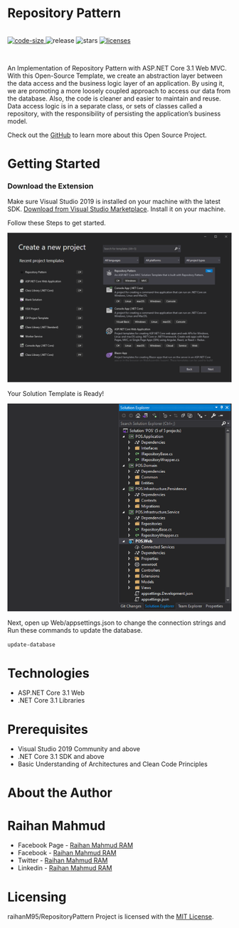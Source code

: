 # Repository Pattern

<p align="left">
  <br>
  <a href="https://github.com/raihanM95/RepositoryPattern">
    <img src="https://img.shields.io/github/languages/code-size/raihanM95/RepositoryPattern" alt="code-size">
  </a>
  <a>
    <img src="https://img.shields.io/github/release/raihanM95/RepositoryPattern" alt="release">
  </a>
  <a>
    <img src="https://img.shields.io/github/stars/raihanM95/RepositoryPattern" alt="stars">
  </a>
  <a href="https://github.com/raihanM95/RepositoryPattern/blob/main/LICENSE">
    <img src="https://img.shields.io/badge/License-MIT-yellow.svg" alt="licenses">
  </a>
</p>

<br/>

An Implementation of Repository Pattern with ASP.NET Core 3.1 Web MVC. With this Open-Source Template, we create an abstraction layer between the data access and the business logic layer of an application. By using it, we are promoting a more loosely coupled approach to access our data from the database. Also, the code is cleaner and easier to maintain and reuse. Data access logic is in a separate class, or sets of classes called a repository, with the responsibility of persisting the application’s business model.

Check out the [GitHub](https://github.com/raihanM95/RepositoryPattern) to learn more about this Open Source Project.

# Getting Started

### Download the Extension
Make sure Visual Studio 2019 is installed on your machine with the latest SDK.
[Download from Visual Studio Marketplace](https://marketplace.visualstudio.com/items?itemName=RaihanMahmud.RepositoryPattern). Install it on your machine.

Follow these Steps to get started.

<img src="RP_Documentations/documentation-0.png" alt="Screen"/>

Your Solution Template is Ready!

<img src="RP_Documentations/documentation-0.1.png" alt="Screen"/>

Next, open up Web/appsettings.json to change the connection strings and Run these commands to update the database.

`update-database`

# Technologies

- ASP.NET Core 3.1 Web
- .NET Core 3.1 Libraries

# Prerequisites

- Visual Studio 2019 Community and above
- .NET Core 3.1 SDK and above
- Basic Understanding of Architectures and Clean Code Principles

# About the Author

# Raihan Mahmud

- Facebook Page - [Raihan Mahmud RAM](https://www.facebook.com/raihanmahmudofficial)
- Facebook - [Raihan Mahmud RAM](https://www.facebook.com/raihanM95)
- Twitter - [Raihan Mahmud RAM](https://twitter.com/raihanM95)
- Linkedin - [Raihan Mahmud RAM](https://www.linkedin.com/in/raihanM95)

# Licensing

raihanM95/RepositoryPattern Project is licensed with the [MIT License](https://github.com/raihanM95/RepositoryPattern/blob/main/LICENSE).
